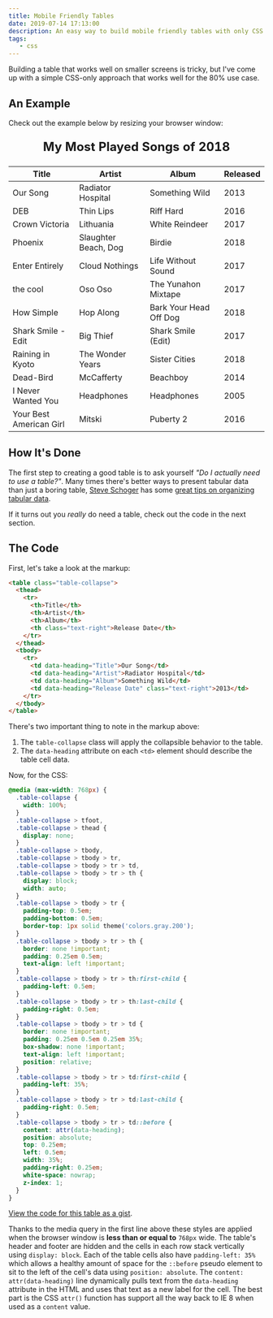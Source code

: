 ```yaml
---
title: Mobile Friendly Tables
date: 2019-07-14 17:13:00
description: An easy way to build mobile friendly tables with only CSS
tags:
   - css
---
```


Building a table that works well on smaller screens is tricky, but I've come up with a simple CSS-only approach that works well for the 80% use case.

## An Example

Check out the example below by resizing your browser window:

<style>
    table > caption {
        padding: .5rem;
        margin-bottom: 1rem;
        font-size: 1.5rem;
        font-weight: bold;
    }
    @media (max-width: 768px) {
        .table-collapse {
            width: 100%;
        }
        .table-collapse > tfoot,
        .table-collapse > thead {
            display: none;
        }
        .table-collapse > tbody,
        .table-collapse > tbody > tr,
        .table-collapse > tbody > tr > td,
        .table-collapse > tbody > tr > th {
            display: block;
            width: auto;
        }
        .table-collapse > tbody > tr {
            padding-top: 0.5em;
            padding-bottom: 0.5em;
            border-top: 1px solid theme('colors.gray.200');
        }
        .table-collapse > tbody > tr > th {
            border: none !important;
            padding: 0.25em 0.5em;
            text-align: left !important;
        }
        .table-collapse > tbody > tr > th:first-child {
            padding-left: 0.5em;
        }
        .table-collapse > tbody > tr > th:last-child {
            padding-right: 0.5em;
        }
        .table-collapse > tbody > tr > td {
            border: none !important;
            padding: 0.25em 0.5em 0.25em 35%;
            box-shadow: none !important;
            text-align: left !important;
            position: relative;
        }
        .table-collapse > tbody > tr > td:first-child {
            padding-left: 35%;
        }
        .table-collapse > tbody > tr > td:last-child {
            padding-right: 0.5em;
        }
        .table-collapse > tbody > tr > td::before {
            content: attr(data-heading);
            position: absolute;
            top: 0.25em;
            left: 0.5em;
            width: 35%;
            padding-right: 0.25em;
            white-space: nowrap;
            z-index: 1;
        }
    }
    </style>

<table class="table-collapse">
  <caption>My Most Played Songs of 2018</caption>
  <thead>
    <tr>
      <th>Title</th>
      <th>Artist</th>
      <th>Album</th>
      <th class="text-right">Released</th>
    </tr>
  </thead>
  <tbody>
    <tr>
      <td data-heading="Title">Our Song</td>
      <td data-heading="Artist">Radiator Hospital</td>
      <td data-heading="Album">Something Wild</td>
      <td data-heading="Released" class="text-right">2013</td>
    </tr>
    <tr>
      <td data-heading="Title">DEB</td>
      <td data-heading="Artist">Thin Lips</td>
      <td data-heading="Album">Riff Hard</td>
      <td data-heading="Released" class="text-right">2016</td>
    </tr>
    <tr>
      <td data-heading="Title">Crown Victoria</td>
      <td data-heading="Artist">Lithuania</td>
      <td data-heading="Album">White Reindeer</td>
      <td data-heading="Released" class="text-right">2017</td>
    </tr>
    <tr>
      <td data-heading="Title">Phoenix</td>
      <td data-heading="Artist">Slaughter Beach, Dog</td>
      <td data-heading="Album">Birdie</td>
      <td data-heading="Released" class="text-right">2018</td>
    </tr>
    <tr>
      <td data-heading="Title">Enter Entirely</td>
      <td data-heading="Artist">Cloud Nothings</td>
      <td data-heading="Album">Life Without Sound</td>
      <td data-heading="Released" class="text-right">2017</td>
    </tr>
    <tr>
      <td data-heading="Title">the cool</td>
      <td data-heading="Artist">Oso Oso</td>
      <td data-heading="Album">The Yunahon Mixtape</td>
      <td data-heading="Released" class="text-right">2017</td>
    </tr>
    <tr>
      <td data-heading="Title">How Simple</td>
      <td data-heading="Artist">Hop Along</td>
      <td data-heading="Album">Bark Your Head Off Dog</td>
      <td data-heading="Released" class="text-right">2018</td>
    </tr>
    <tr>
      <td data-heading="Title">Shark Smile - Edit</td>
      <td data-heading="Artist">Big Thief</td>
      <td data-heading="Album">Shark Smile (Edit)</td>
      <td data-heading="Released" class="text-right">2017</td>
    </tr>
    <tr>
      <td data-heading="Title">Raining in Kyoto</td>
      <td data-heading="Artist">The Wonder Years</td>
      <td data-heading="Album">Sister Cities</td>
      <td data-heading="Released" class="text-right">2018</td>
    </tr>
    <tr>
      <td data-heading="Title">Dead-Bird</td>
      <td data-heading="Artist">McCafferty</td>
      <td data-heading="Album">Beachboy</td>
      <td data-heading="Released" class="text-right">2014</td>
    </tr>
    <tr>
      <td data-heading="Title">I Never Wanted You</td>
      <td data-heading="Artist">Headphones</td>
      <td data-heading="Album">Headphones</td>
      <td data-heading="Released" class="text-right">2005</td>
    </tr>
    <tr>
      <td data-heading="Title">Your Best American Girl</td>
      <td data-heading="Artist">Mitski</td>
      <td data-heading="Album">Puberty 2</td>
      <td data-heading="Released" class="text-right">2016</td>
    </tr>
  </tbody>
</table>

## How It's Done

The first step to creating a good table is to ask yourself _"Do I actually need to use a table?"_. Many times there's better ways to present tabular data than just a boring table, [Steve Schoger](https://www.steveschoger.com/) has some [great tips on organizing tabular data](https://twitter.com/steveschoger/status/997125312411570176).

If it turns out you _really_ do need a table, check out the code in the next section.

## The Code

First, let's take a look at the markup:

```html
<table class="table-collapse">
  <thead>
    <tr>
      <th>Title</th>
      <th>Artist</th>
      <th>Album</th>
      <th class="text-right">Release Date</th>
    </tr>
  </thead>
  <tbody>
    <tr>
      <td data-heading="Title">Our Song</td>
      <td data-heading="Artist">Radiator Hospital</td>
      <td data-heading="Album">Something Wild</td>
      <td data-heading="Release Date" class="text-right">2013</td>
    </tr>
  </tbody>
</table>
```

There's two important thing to note in the markup above:

1. The `table-collapse` class will apply the collapsible behavior to the table.
2. The `data-heading` attribute on each `<td>` element should describe the table cell data.

Now, for the CSS:

```css
@media (max-width: 768px) {
  .table-collapse {
    width: 100%;
  }
  .table-collapse > tfoot,
  .table-collapse > thead {
    display: none;
  }
  .table-collapse > tbody,
  .table-collapse > tbody > tr,
  .table-collapse > tbody > tr > td,
  .table-collapse > tbody > tr > th {
    display: block;
    width: auto;
  }
  .table-collapse > tbody > tr {
    padding-top: 0.5em;
    padding-bottom: 0.5em;
    border-top: 1px solid theme('colors.gray.200');
  }
  .table-collapse > tbody > tr > th {
    border: none !important;
    padding: 0.25em 0.5em;
    text-align: left !important;
  }
  .table-collapse > tbody > tr > th:first-child {
    padding-left: 0.5em;
  }
  .table-collapse > tbody > tr > th:last-child {
    padding-right: 0.5em;
  }
  .table-collapse > tbody > tr > td {
    border: none !important;
    padding: 0.25em 0.5em 0.25em 35%;
    box-shadow: none !important;
    text-align: left !important;
    position: relative;
  }
  .table-collapse > tbody > tr > td:first-child {
    padding-left: 35%;
  }
  .table-collapse > tbody > tr > td:last-child {
    padding-right: 0.5em;
  }
  .table-collapse > tbody > tr > td::before {
    content: attr(data-heading);
    position: absolute;
    top: 0.25em;
    left: 0.5em;
    width: 35%;
    padding-right: 0.25em;
    white-space: nowrap;
    z-index: 1;
  }
}
```

[View the code for this table as a gist](https://gist.github.com/imacrayon/ffab2dfb5f0f143f6e2110aea8b11212).

Thanks to the media query in the first line above these styles are applied when the browser window is **less than or equal to** `768px` wide. The table's header and footer are hidden and the cells in each row stack vertically using `display: block`. Each of the table cells also have `padding-left: 35%` which allows a healthy amount of space for the `::before` pseudo element to sit to the left of the cell's data using `position: absolute`. The `content: attr(data-heading)` line dynamically pulls text from the `data-heading` attribute in the HTML and uses that text as a new label for the cell. The best part is the CSS `attr()` function has support all the way back to IE 8 when used as a `content` value.
